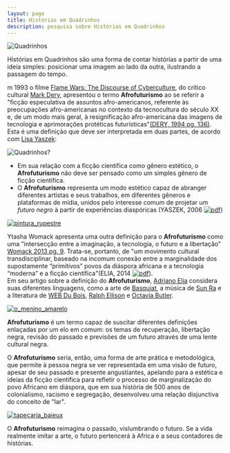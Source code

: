 ```yaml
---
layout: page
title: Histórias em Quadrinhos
description: pesquisa sobre Histórias em Quadrinhos
---
```


 ![Quadrinhos][calvin_1]


Histórias em Quadrinhos são uma forma de contar histórias a partir de uma ideia simples: posicionar uma imagem ao lado da outra, ilustrando a passagem do tempo.

m 1993 o filme [Flame Wars: The Discourse of Cyberculture](https://www.wired.com/1995/01/flame-wars/), do crítico cultural [Mark Dery](https://en.wikipedia.org/wiki/Mark_Dery), apresentou o termo **Afrofuturismo**  ao se referir a "ficção especulativa de assuntos afro-americanos, referente às preocupações afro-americanas no contexto da tecnocultura do século XX e, de um modo mais geral, à resignificação afro-americana das imagens de tecnologia e aprimorações protéticas futurísticas"[(DERY, 1994 pg. 136)](https://www.jstor.org/stable/20719430?seq=1).   
Esta é uma definição que deve ser interpretada em duas partes, de acordo com [Lisa Yaszek](https://www.iac.gatech.edu/people/faculty/yaszek):  

![Quadrinhos?][via_sacra]

 - Em sua relação com a ficção científica como gênero estético, o **Afrofuturismo** não deve ser pensado como um simples gênero de ficção cientifica.
 - O **Afrofuturismo** representa um modo estético capaz de abranger diferentes artistas e seus trabalhos, em diferentes gêneros e plataformas de mídia, unidos pelo  interesse comum de projetar um _futuro negro_ à partir de experiências diaspóricas (YASZEK, 2006 [![pdf](icons16/pdf-icon.png)](https://itxesco.github.io/assets/afrofuturismo/Afrofuturism_science_fiction_and_the_his.pdf))

[![pintura_rupestre][rupestre]][link_sh_milestone]  

Ytasha Womack apresenta uma outra definição para o **Afrofuturismo**  como uma "intersecção entre a imaginação, a tecnologia, o futuro e a libertação" [Womack 2013 pg. 9](https://www.chicagoreviewpress.com/afrofuturism-products-9781613747964.php). Trata-se, portanto, de "um  movimento cultural transdisciplinar, baseado na incomum conexão  entre a marginalidade dos supostamente “primitivos” povos da diáspora africana e a tecnologia “moderna” e a ficção científica"(ELIA, 2014 [![pdf](icons16/pdf-icon.png)](https://itxesco.github.io/assets/afrofuturismo/The_Languages_of_Afrofuturism.pdf)).  
Em seu artigo sobre a definição do **Afrofuturismo**, [Adriano Elia](https://host.uniroma3.it/docenti/elia/) considera suas diferentes linguagens, como a arte de [Basquiat](https://www.guiadasartes.com.br/jean-michel-basquiat/biografia), a música de [Sun Ra](http://www.sunraarkestra.com) e a literatura de [WEB Du Bois](https://en.wikipedia.org/wiki/W._E._B._Du_Bois), [Ralph Ellison](https://en.wikipedia.org/wiki/Ralph_Ellison) e [Octavia Butler](https://en.wikipedia.org/wiki/Octavia_E._Butler).   

[![o_menino_amarelo][yellow]][link_trailer_bp]

**Afrofuturismo** é um termo capaz de suscitar diferentes definições enlaçadas por um elo em comum: os temas de recuperação, libertação negra,  revisão do passado e previsões de um futuro através de uma lente cultural negra.

O **Afrofuturismo** seria, então, uma forma de arte prática e metodológica, que permite à pessoa negra se ver representada em uma visão de futuro, apesar de seu passado e presente angustiantes,  apelando para a estética e ideias da ficção científica para refletir o processo de marginalização do povo Africano em diáspora, que em sua história de 500 anos de colonialismo, racismo e segregação, desenvolveu uma relação disjunctiva do conceito de "lar".

[![tapeçaria_baieux][baieux]][link_trailer_bp]


O **Afrofuturismo** reimagina o passado, vislumbrando o futuro. Se a vida realmente imitar a arte, o futuro pertencerá à Africa e a seus contadores de histórias.

[calvin_1]: https://itxesco.github.io/assets/figuras/hq/calvin.jpg

[link_trailer_bp]: https://www.youtube.com/watch?v=wL4a4MafSjQ "trailer do filme Pantera Negra"

[rupestre]: https://itxesco.github.io/assets/figuras/hq/caverna.jpg "conheça os super-heróis da milestone"  

[via_sacra]: https://itxesco.github.io/assets/figuras/hq/vitrais.jpg "conheça os super-heróis da milestone"    

[link_sh_milestone]:https://www.ladonegrodaforca.com.br/os-herois-da-milestone-media/ "heróis da milestone"  

[yellow]: https://itxesco.github.io/assets/figuras/hq/yellow_kid.jpg

[link_afro_revolt]:https://www.revolt.tv/2018/2/27/20824357/from-octavia-butler-to-black-panther-afrofuturism-now-then-and-tomorrow "From Octavia Butler to 'Black Panther:' Afrofuturism Now, Then and Tomorrow"  

[baieux]: https://itxesco.github.io/assets/figuras/hq/tapecaria.jpg "o que é Afrofuturismo?"
